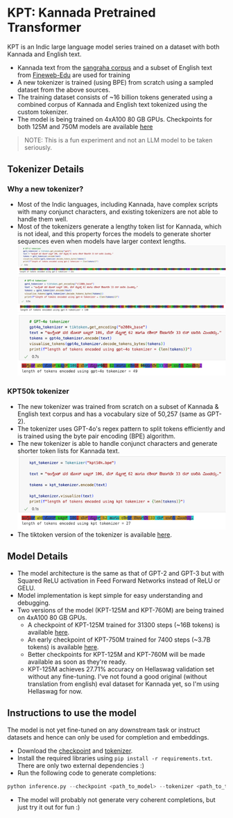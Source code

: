 # KPT: Kannada Pretrained Transformer

KPT is an Indic large language model series trained on a dataset with both Kannada and English text.

-   Kannada text from the [sangraha corpus](https://huggingface.co/datasets/ai4bharat/sangraha) and a subset of English text from [Fineweb-Edu](https://huggingface.co/datasets/HuggingFaceFW/fineweb-edu) are used for training
-   A new tokenizer is trained (using BPE) from scratch using a sampled dataset from the above sources.
-   The training dataset consists of ~16 billion tokens generated using a combined corpus of Kannada and English text tokenized using the custom tokenizer.
-   The model is being trained on 4xA100 80 GB GPUs. Checkpoints for both 125M and 750M models are available [here](#model-details)

> NOTE: This is a fun experiment and not an LLM model to be taken seriously.

## Tokenizer Details

### Why a new tokenizer?

-   Most of the Indic languages, including Kannada, have complex scripts with many conjunct characters, and existing tokenizers are not able to handle them well.
-   Most of the tokenizers generate a lengthy token list for Kannada, which is not ideal, and this property forces the models to generate shorter sequences even when models have larger context lengths.
    ![gpt2 tokenizer](docs/image-1.png)
    ![gpt4 tokenizer](docs/image-2.png)
    ![gpt4o tokenizer](docs/image-3.png)

### KPT50k tokenizer

-   The new tokenizer was trained from scratch on a subset of Kannada & English text corpus and has a vocabulary size of 50,257 (same as GPT-2).
-   The tokenizer uses GPT-4o's regex pattern to split tokens efficiently and is trained using the byte pair encoding (BPE) algorithm.
-   The new tokenizer is able to handle conjunct characters and generate shorter token lists for Kannada text.
    ![kpt tokenizer](docs/image.png)
-   The tiktoken version of the tokenizer is available [here](https://pub-43f56be326594cbe8fc3226f999a9886.r2.dev/kpt-125M%2Fkpt50k.bpe).

## Model Details

-   The model architecture is the same as that of GPT-2 and GPT-3 but with Squared ReLU activation in Feed Forward Networks instead of ReLU or GELU.
-   Model implementation is kept simple for easy understanding and debugging.
-   Two versions of the model (KPT-125M and KPT-760M) are being trained on 4xA100 80 GB GPUs.
    -   A checkpoint of KPT-125M trained for 31300 steps (~16B tokens) is available [here](https://pub-43f56be326594cbe8fc3226f999a9886.r2.dev/kpt-125M%2Fmodel_31299.pt).
    -   An early checkpoint of KPT-750M trained for 7400 steps (~3.7B tokens) is available [here](https://pub-43f56be326594cbe8fc3226f999a9886.r2.dev/kpt-750M%2Fmodel_07400.pt).
    -   Better checkpoints for KPT-125M and KPT-760M will be made available as soon as they're ready.
    -   KPT-125M achieves 27.71% accuracy on Hellaswag validation set without any fine-tuning. I've not found a good original (without translation from english) eval dataset for Kannada yet, so I'm using Hellaswag for now.

## Instructions to use the model

The model is not yet fine-tuned on any downstream task or instruct datasets and hence can only be used for completion and embeddings.

-   Download the [checkpoint](https://pub-43f56be326594cbe8fc3226f999a9886.r2.dev/kpt-125M%2Fmodel_31299.pt) and [tokenizer](https://pub-43f56be326594cbe8fc3226f999a9886.r2.dev/kpt-125M%2Fkpt50k.bpe).
-   Install the required libraries using `pip install -r requirements.txt`. There are only two external dependencies :)
-   Run the following code to generate completions:

```python
python inference.py --checkpoint <path_to_model> --tokenizer <path_to_tokenizer_.bpe_file> --input "" --max-length <max-length>
```

-   The model will probably not generate very coherent completions, but just try it out for fun :)
